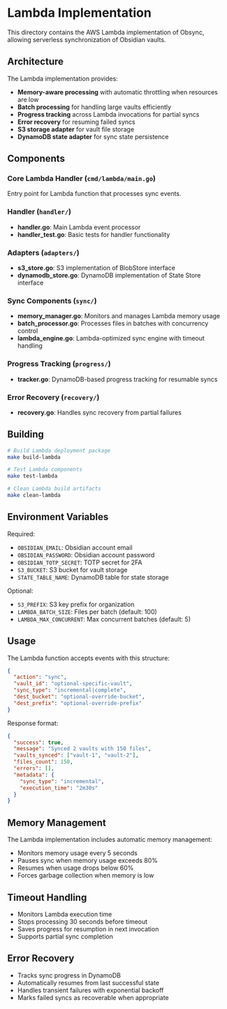 # Lambda Implementation

This directory contains the AWS Lambda implementation of Obsync, allowing serverless synchronization of Obsidian vaults.

## Architecture

The Lambda implementation provides:

- **Memory-aware processing** with automatic throttling when resources are low
- **Batch processing** for handling large vaults efficiently
- **Progress tracking** across Lambda invocations for partial syncs
- **Error recovery** for resuming failed syncs
- **S3 storage adapter** for vault file storage
- **DynamoDB state adapter** for sync state persistence

## Components

### Core Lambda Handler (`cmd/lambda/main.go`)
Entry point for Lambda function that processes sync events.

### Handler (`handler/`)
- **handler.go**: Main Lambda event processor
- **handler_test.go**: Basic tests for handler functionality

### Adapters (`adapters/`)
- **s3_store.go**: S3 implementation of BlobStore interface
- **dynamodb_store.go**: DynamoDB implementation of State Store interface

### Sync Components (`sync/`)
- **memory_manager.go**: Monitors and manages Lambda memory usage
- **batch_processor.go**: Processes files in batches with concurrency control
- **lambda_engine.go**: Lambda-optimized sync engine with timeout handling

### Progress Tracking (`progress/`)
- **tracker.go**: DynamoDB-based progress tracking for resumable syncs

### Error Recovery (`recovery/`)
- **recovery.go**: Handles sync recovery from partial failures

## Building

```bash
# Build Lambda deployment package
make build-lambda

# Test Lambda components
make test-lambda

# Clean Lambda build artifacts
make clean-lambda
```

## Environment Variables

Required:
- `OBSIDIAN_EMAIL`: Obsidian account email
- `OBSIDIAN_PASSWORD`: Obsidian account password  
- `OBSIDIAN_TOTP_SECRET`: TOTP secret for 2FA
- `S3_BUCKET`: S3 bucket for vault storage
- `STATE_TABLE_NAME`: DynamoDB table for state storage

Optional:
- `S3_PREFIX`: S3 key prefix for organization
- `LAMBDA_BATCH_SIZE`: Files per batch (default: 100)
- `LAMBDA_MAX_CONCURRENT`: Max concurrent batches (default: 5)

## Usage

The Lambda function accepts events with this structure:

```json
{
  "action": "sync",
  "vault_id": "optional-specific-vault",
  "sync_type": "incremental|complete",
  "dest_bucket": "optional-override-bucket",
  "dest_prefix": "optional-override-prefix"
}
```

Response format:

```json
{
  "success": true,
  "message": "Synced 2 vaults with 150 files",
  "vaults_synced": ["vault-1", "vault-2"],
  "files_count": 150,
  "errors": [],
  "metadata": {
    "sync_type": "incremental",
    "execution_time": "2m30s"
  }
}
```

## Memory Management

The Lambda implementation includes automatic memory management:

- Monitors memory usage every 5 seconds
- Pauses sync when memory usage exceeds 80%
- Resumes when usage drops below 60%
- Forces garbage collection when memory is low

## Timeout Handling

- Monitors Lambda execution time
- Stops processing 30 seconds before timeout
- Saves progress for resumption in next invocation
- Supports partial sync completion

## Error Recovery

- Tracks sync progress in DynamoDB
- Automatically resumes from last successful state
- Handles transient failures with exponential backoff
- Marks failed syncs as recoverable when appropriate